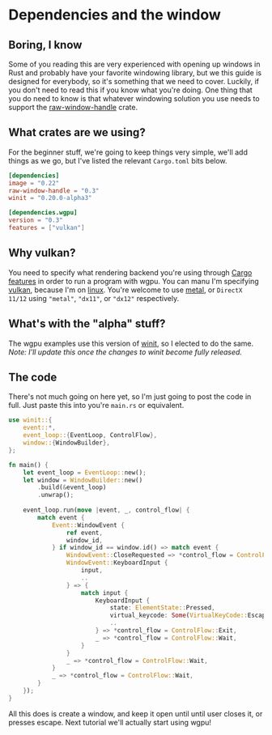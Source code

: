 # Dependencies and the window

## Boring, I know
Some of you reading this are very experienced with opening up windows in Rust and probably have your favorite windowing library, but we this guide is designed for everybody, so it's something that we need to cover. Luckily, if you don't need to read this if you know what you're doing. One thing that you do need to know is that whatever windowing solution you use needs to support the [raw-window-handle](https://github.com/rust-windowing/raw-window-handle) crate.

## What crates are we using?
For the beginner stuff, we're going to keep things very simple, we'll add things as we go, but I've listed the relevant `Cargo.toml` bits below.

```toml
[dependencies]
image = "0.22"
raw-window-handle = "0.3"
winit = "0.20.0-alpha3"

[dependencies.wgpu]
version = "0.3"
features = ["vulkan"]
```

## Why vulkan?
You need to specify what rendering backend you're using through [Cargo features](https://doc.rust-lang.org/cargo/reference/manifest.html#the-features-section) in order to run a program with wgpu. You can manu I'm specifying [vulkan](https://www.khronos.org/vulkan/), because I'm on [linux](https://www.linuxmint.com/). You're welcome to use [metal](https://developer.apple.com/metal/), or `DirectX 11/12` using `"metal"`, `"dx11"`, or `"dx12"` respectively. 

## What's with the "alpha" stuff?
The wgpu examples use this version of [winit](https://github.com/rust-windowing/winit), so I elected to do the same. *Note: I'll update this once the changes to winit become fully released.*

## The code
There's not much going on here yet, so I'm just going to post the code in full. Just paste this into you're `main.rs` or equivalent.

```rust
use winit::{
    event::*,
    event_loop::{EventLoop, ControlFlow},
    window::{WindowBuilder},
};

fn main() {
    let event_loop = EventLoop::new();
    let window = WindowBuilder::new()
        .build(&event_loop)
        .unwrap();
    
    event_loop.run(move |event, _, control_flow| {
        match event {
            Event::WindowEvent {
                ref event,
                window_id,
            } if window_id == window.id() => match event {
                WindowEvent::CloseRequested => *control_flow = ControlFlow::Exit,
                WindowEvent::KeyboardInput {
                    input,
                    ..
                } => {
                    match input {
                        KeyboardInput {
                            state: ElementState::Pressed,
                            virtual_keycode: Some(VirtualKeyCode::Escape),
                            ..
                        } => *control_flow = ControlFlow::Exit,
                        _ => *control_flow = ControlFlow::Wait,
                    }
                }
                _ => *control_flow = ControlFlow::Wait,
            }
            _ => *control_flow = ControlFlow::Wait,
        }
    });
}
```

All this does is create a window, and keep it open until until user closes it, or presses escape. Next tutorial we'll actually start using wgpu!